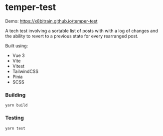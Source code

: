 # temper-test

Demo: https://x8bitrain.github.io/temper-test

A tech test involving a sortable list of posts with with a log of changes and the ability to revert to a previous state for every rearranged post.

Built using:
 - Vue 3
 - Vite
 - Vitest
 - TailwindCSS
 - Pinia
 - SCSS

### Building

``yarn build``

### Testing 

``yarn test``
